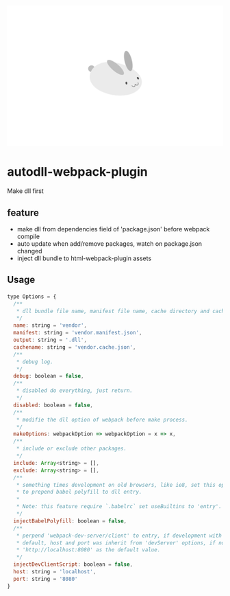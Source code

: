 <div alert="center">
  <img src="https://raw.githubusercontent.com/HairyRabbit/media/master/Rabbit-Simple.svg" alt="Logo" />
</div>

# autodll-webpack-plugin

Make dll first

## feature

- make dll from dependencies field of 'package.json' before webpack compile
- auto update when add/remove packages, watch on package.json changed
- inject dll bundle to html-webpack-plugin assets

## Usage

```js
type Options = {
  /**
   * dll bundle file name, manifest file name, cache directory and cache file name.
   */
  name: string = 'vendor',
  manifest: string = 'vendor.manifest.json',
  output: string = '.dll',
  cachename: string = 'vendor.cache.json',
  /**
   * debug log.
   */
  debug: boolean = false,
  /**
   * disabled do everything, just return.
   */
  disabled: boolean = false,
  /**
   * modifie the dll option of webpack before make process.
   */
  makeOptions: webpackOption => webpackOption = x => x,
  /**
   * include or exclude other packages.
   */
  include: Array<string> = [],
  exclude: Array<string> = [],
  /**
   * something times development on old browsers, like ie8, set this option to 'ture'
   * to prepend babel polyfill to dll entry.
   *
   * Note: this feature require `.babelrc` set useBuiltins to 'entry'.
   */
  injectBabelPolyfill: boolean = false,
  /**
   * perpend 'webpack-dev-server/client' to entry, if development with a web app, by
   * default, host and port was inherit from 'devServer' options, if not, will use
   * 'http://localhost:8080' as the default value.
   */
  injectDevClientScript: boolean = false,
  host: string = 'localhost',
  port: string = '8080'
}
```
